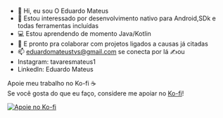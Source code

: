 - 👋 Hi, eu sou O Eduardo Mateus
- 👀 Estou interessado por desenvolvimento nativo para Android,SDk e todas ferramentas incluídas 
- 💻 Estou aprendendo de momento Java/Kotlin 
- 💞️ E pronto pra colaborar com projetos ligados a causas já citadas 
- 📫 eduardomateustvs@gmail.com se conecta por lá ✍️ou
- Instagram: tavaresmateus1
- LinkedIn: Eduardo Mateus


 Apoie meu trabalho no Ko-fi ☕  
Se você gosta do que eu faço, considere me apoiar no [Ko-fi](https://ko-fi.com/eduardomateus)!  

[![Apoie no Ko-fi](https://storage.ko-fi.com/cdn/kofi_button.png)](https://ko-fi.com/eduardomateus)

<!---
Eduardo11k/Eduardo11k is a ✨ special ✨ repository because its `README.md` (this file) appears on your GitHub profile.
You can click the Preview link to take a look at your changes.
--->
